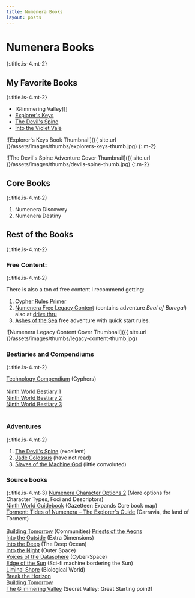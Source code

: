 ```yaml
---
title: Numenera Books
layout: posts
---
```


# Numenera Books
{:.title.is-4.mt-2}

## My Favorite Books
{:.title.is-4.mt-2}
- [Glimmering Valley][]
- [Explorer's Keys][]
- [The Devil's Spine][]
- [Into the Violet Vale][]

![Explorer's Keys Book Thumbnail]({{ site.url }}/assets/images/thumbs/explorers-keys-thumb.jpg)
{:.m-2}

![The Devil's Spine Adventure Cover Thumbnail]({{ site.url }}/assets/images/thumbs/devils-spine-thumb.jpg)
{:.m-2}

## Core Books 
{:.title.is-4.mt-2}
1. Numenera Discovery
2. Numenera Destiny


## Rest of the Books 
{:.title.is-4.mt-2}

### Free Content:
{:.title.is-4.mt-2}

There is also a ton of free content I recommend getting:
1. [Cypher Rules Primer][]
2. [Numenera Free Legacy Content][] (contains adventure _Beal of Boregal_) also at [drive thru](https://www.drivethrurpg.com/product/253970/Original-Numenera-Corebook-Legacy-Content)
3. [Ashes of the Sea][] free adventure with quick start rules.

![Numenera Legacy Content Cover Thumbnail]({{ site.url }}/assets/images/thumbs/legacy-content-thumb.jpg)

### Bestiaries and Compendiums
{:.title.is-4.mt-2}

[Technology Compendium][] (Cyphers)  
<br>
[Ninth World Bestiary 1][]  
[Ninth World Bestiary 2][]  
[Ninth World Bestiary 3][]  
<br>


### Adventures
{:.title.is-4.mt-2}
1. [The Devil's Spine][] (excellent)
2. [Jade Colossus][] (have not read)
3. [Slaves of the Machine God][] (little convoluted)


### Source books
{:.title.is-4.mt-3}
[Numenera Character Options 2][] (More options for Character Types, Foci and Descriptors)
<br>
[Ninth World Guidebook][] (Gazetteer: Expands Core book map)  
[Torment: Tides of Numenera – The Explorer's Guide][] (Garravia, the land of Torment)    
<br>
[Building Tomorrow][] (Communities) 
[Priests of the Aeons][]  
[Into the Outside][] (Extra Dimensions)  
[Into the Deep][] (The Deep Ocean)  
[Into the Night][] (Outer Space)  
[Voices of the Datasphere][] (Cyber-Space)  
[Edge of the Sun][] (Sci-fi machine bordering the Sun)  
[Liminal Shore][] (Biological World)  
[Break the Horizon][]  
[Building Tomorrow][]  
[The Glimmering Valley][] (Secret Valley: Great Starting point!)  
<br>



<!-- Links Below -->
[Numenera Free Legacy Content]: https://www.montecookgames.com/store/product/numenera-discovery-and-destiny/
[Ashes of the Sea]: https://www.drivethrurpg.com/product/247640/Ashes-of-the-Sea-FREE-Numenera-Quickstart-Rules-and-Adventure
[Cypher Rules Primer]: https://www.montecookgames.com/store/product/cypher-system-rules-primer/
[Cypher Cards]: https://www.montecookgames.com/store/product/numenera-cypher-deck/
[Numenera Box]: https://www.montecookgames.com/store/product/numenera-deck-box/
[Explorer's Keys]: https://www.drivethrurpg.com/product/285114/Explorers-Keys
[book of short adventures]: https://www.drivethrurpg.com/product/285114/Explorers-Keys
[Weird Discoveries]: https://www.drivethrurpg.com/product/148098/Weird-Discoveries-Ten-Instant-Adventures-for-Numenera
[Into the Violet Vale]: https://www.drivethrurpg.com/product/133401/Into-the-Violet-Vale
[Discovery]: https://www.montecookgames.com/store/product/numenera-discovery-and-destiny/
[Destiny]: https://www.montecookgames.com/store/product/numenera-discovery-and-destiny/
[The Devil's Spine]: https://www.drivethrurpg.com/product/120025/The-Devils-Spine
[Player's Guide]: https://www.drivethrurpg.com/product/253972/Numenera-Players-Guide
[Slaves of the Machine God]: https://www.drivethrurpg.com/product/264882/Slaves-of-the-Machine-God
[Voices of the Datasphere]: https://www.drivethrurpg.com/product/317762/Voices-of-the-Datasphere
[Priests of the Aeons]: https://www.drivethrurpg.com/product/271023/Priests-of-the-Aeons
[Into the Night]: https://www.drivethrurpg.com/product/158526/Into-the-Night
[Into the Deep]: https://www.drivethrurpg.com/product/182872/Into-the-Deep
[Into the Outside]: https://www.drivethrurpg.com/product/204712/Into-the-Outside
[Love and Sex in the Ninth World]: https://www.drivethrurpg.com/product/126065/Love-and-Sex-in-the-Ninth-World
[Ninth World Guidebook]: https://www.drivethrurpg.com/product/144040/Ninth-World-Guidebook
[Jade Colossus]: https://www.drivethrurpg.com/product/218646/Jade-Colossus-Ruins-of-the-Prior-Worlds
[Torment: Tides of Numenera – The Explorer's Guide]: https://www.drivethrurpg.com/product/191118/Torment-Tides-of-NumeneraThe-Explorers-Guide
[Ninth World Bestiary 1]: https://www.drivethrurpg.com/product/124816/The-Ninth-World-Bestiary
[Ninth World Bestiary 2]: https://www.drivethrurpg.com/product/211086/Ninth-World-Bestiary-2
[Ninth World Bestiary 3]: https://www.drivethrurpg.com/product/276069/Ninth-World-Bestiary-3
[Liminal Shore]: https://www.drivethrurpg.com/product/330550/Liminal-Shore
[Technology Compendium]: https://www.drivethrurpg.com/product/133608/Technology-Compendium-Sir-Arthours-Guide-to-the-Numenera?term=numenera+technol
[Edge of the Sun]: https://www.drivethrurpg.com/product/346507/Edge-of-the-Sun
[Building Tomorrow]: https://www.drivethrurpg.com/product/256159/Building-Tomorrow
[Numenera Character Options 2]: https://www.drivethrurpg.com/product/194640/Numenera-Character-Options-2
[Numenera Player's Guide]: https://www.drivethrurpg.com/product/253972/Numenera-Players-Guide
[Priests of the Aeons]: https://www.drivethrurpg.com/
[Break the Horizon]: https://www.drivethrurpg.com/
[Building Tomorrow]: https://www.drivethrurpg.com/
[The Glimmering Valley]: https://www.drivethrurpg.com/
